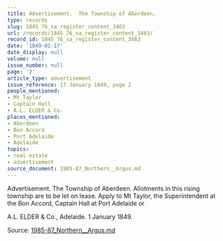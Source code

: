 ```yaml
---
title: Advertisement.  The Township of Aberdeen.
type: records
slug: 1845_76_sa_register_content_3463
url: /records/1845_76_sa_register_content_3463/
record_id: 1845_76_sa_register_content_3463
date: '1849-01-17'
date_display: null
volume: null
issue_number: null
page: '2'
article_type: advertisement
issue_reference: 17 January 1849, page 2
people_mentioned:
- Mt Taylor
- Captain Hall
- A.L. ELDER & Co.
places_mentioned:
- Aberdeen
- Bon Accord
- Port Adelaide
- Adelaide
topics:
- real estate
- advertisement
source_document: 1985-87_Northern__Argus.md
---
```


Advertisement.  The Township of Aberdeen.  Allotments  in this rising township are to be let on lease.  Apply to Mt Taylor, the Superintendent at the Bon Accord, Captain Hall at Port Adelaide or

A.L. ELDER & Co., Adelaide.  1 January 1849.

Source: [1985-87_Northern__Argus.md](/downloads/markdown/1985-87_Northern__Argus.md)
